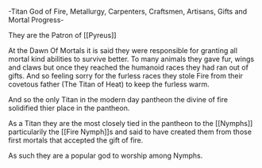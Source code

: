 -Titan God of Fire, Metallurgy, Carpenters, Craftsmen, Artisans, Gifts and Mortal Progress-

They are the Patron of [[Pyreus]]

At the Dawn Of Mortals it is said they were responsible for granting all mortal kind abilities to survive better. To many animals they gave fur, wings and claws but once they reached the humanoid races they had ran out of gifts. And so feeling sorry for the furless races they stole Fire from their covetous father (The Titan of Heat) to keep the furless warm.

And so the only Titan in the modern day pantheon the divine of fire solidified thier place in the pantheon.

As a Titan they are the most closely tied in the pantheon to the [[Nymphs]] particularily the [[Fire Nymph]]s and said to have created them from those first mortals that accepted the gift of fire.

As such they are a popular god to worship among Nymphs.


